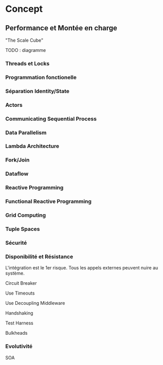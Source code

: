 # Concept


## Performance et Montée en charge

"The Scale Cube"

TODO : diagramme

### Threads et Locks

### Programmation fonctionelle

### Séparation Identity/State

### Actors

### Communicating Sequential Process

### Data Parallelism

### Lambda Architecture

### Fork/Join

### Dataflow

### Reactive Programming

### Functional Reactive Programming

### Grid Computing

### Tuple Spaces


### Sécurité

### Disponibilité et Résistance

L'intégration est le 1er risque. Tous les appels externes peuvent nuire au système.

Circuit Breaker

Use Timeouts

Use Decoupling Middleware

Handshaking

Test Harness

Bulkheads

### Evolutivité

SOA
